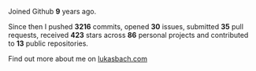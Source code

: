 Joined Github **9** years ago.

Since then I pushed **3216** commits, opened **30** issues, submitted **35** pull requests, received **423** stars across **86** personal projects and contributed to **13** public repositories.

Find out more about me on [lukasbach.com](https://lukasbach.com)
